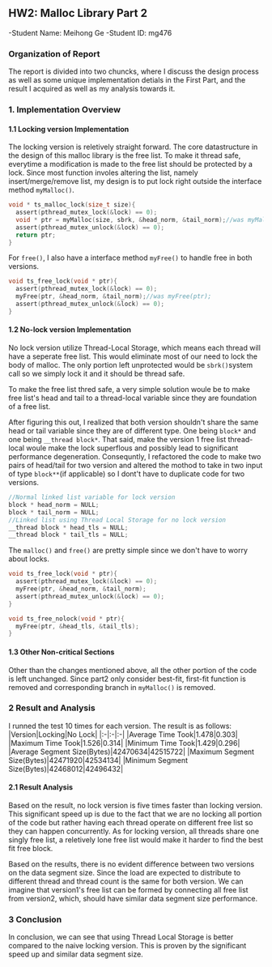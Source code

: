 ## HW2: Malloc Library Part 2
-Student Name: Meihong Ge
-Student ID: mg476
### Organization of Report 
The report is divided into two chuncks, where I discuss the design process as well as some unique implementation detials in the First Part, and the result I acquired as well as my analysis towards it.
### 1. Implementation Overview
#### 1.1 Locking version Implementation
The locking version is reletively straight forward. The core datastructure in the design of this malloc library is the free list. To make it thread safe, everytime a modification is made to the free list should be protected by a lock. Since most function involes altering the list, namely insert/merge/remove list, my design is to put lock right outside the interface method `myMalloc()`.
```C
void * ts_malloc_lock(size_t size){
  assert(pthread_mutex_lock(&lock) == 0);
  void * ptr = myMalloc(size, sbrk, &head_norm, &tail_norm);//was myMalloc(size);
  assert(pthread_mutex_unlock(&lock) == 0);
  return ptr;
}
```
For `free()`, I also have a interface method `myFree()` to handle free in both versions.
```C
void ts_free_lock(void * ptr){
  assert(pthread_mutex_lock(&lock) == 0);
  myFree(ptr, &head_norm, &tail_norm);//was myFree(ptr);
  assert(pthread_mutex_unlock(&lock) == 0);
}
```
#### 1.2 No-lock version Implementation
No lock version utilize Thread-Local Storage, which means each thread will have a seperate free list. This would eliminate most of our need to lock the body of malloc. The only portion left unprotected would be `sbrk()`system call so we simply lock it and it should be thread safe.

To make the free list thred safe, a very simple solution woule be to make free list's head and tail to a thread-local variable since they are foundation of a free list. 

After figuring this out, I realized that both version shouldn't share the same head or tail variable since they are of different type. One being `block*` and one being `__thread block*`. That said, make the version 1 free list thread-local woule make the lock superflous and possibly lead to significant performance degeneration. Consequntly, I refactored the code to make two pairs of head/tail for two version and altered the mothod to take in two input of type `block**`(if applicable) so I dont't have to duplicate code for two versions.
```C
//Normal linked list variable for lock version
block * head_norm = NULL;
block * tail_norm = NULL;
//Linked list using Thread Local Storage for no lock version
__thread block * head_tls = NULL;
__thread block * tail_tls = NULL;
```
The `malloc()` and `free()` are pretty simple since we don't have to worry about locks.
```C
void ts_free_lock(void * ptr){
  assert(pthread_mutex_lock(&lock) == 0);
  myFree(ptr, &head_norm, &tail_norm);
  assert(pthread_mutex_unlock(&lock) == 0);
}

void ts_free_nolock(void * ptr){
  myFree(ptr, &head_tls, &tail_tls);
}
```
#### 1.3 Other Non-critical Sections
Other than the changes mentioned above, all the other portion of the code is left unchanged. Since part2 only consider best-fit, first-fit function is removed and corresponding branch in `myMalloc()` is removed.
### 2 Result and Analysis
I runned the test 10 times for each version. The result is as follows:
|Version|Locking|No Lock|
|:-|:-|:-|
|Average Time Took|1.478|0.303|
|Maximum Time Took|1.526|0.314|
|Minimum Time Took|1.429|0.296|
|Average Segment Size(Bytes)|42470634|42515722|
|Maximum Segment Size(Bytes)|42471920|42534134|
|Minimum Segment Size(Bytes)|42468012|42496432|
#### 2.1 Result Analysis
Based on the result, no lock version is five times faster than locking version. This significant speed up is due to the fact that we are no locking all portion of the code but rather having each thread operate on different free list so they can happen concurrently. As for locking version, all threads share one singly free list, a reletively lone free list would make it harder to find the best fit free block. 

Based on the results, there is no evident difference between two versions on the data segment size. Since the load are expected to distribute to different thread and thread count is the same for both version. We can imagine that version1's free list can be formed by connecting all free list from version2, which, should have similar data segment size performance.

### 3 Conclusion
In conclusion, we can see that using Thread Local Storage is better compared to the naive locking version. This is proven by the significant speed up and similar data segment size.